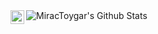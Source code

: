 
 <a href="https://www.instagram.com/miractoygar_/">
    <img align="left" alt="Instagram" width="22px" src="https://cdn.jsdelivr.net/npm/simple-icons@v3/icons/instagram.svg" />
  </a>
  
<img align="left" alt="MiracToygar's Github Stats" src="https://github-readme-stats.vercel.app/api?username=MiracToygar&show_icons=true&hide_border=true" />
